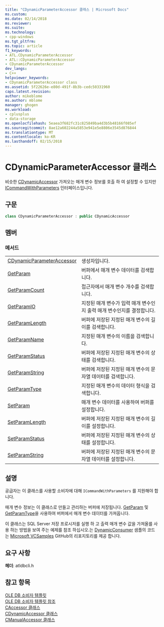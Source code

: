 ```yaml
---
title: "CDynamicParameterAccessor 클래스 | Microsoft Docs"
ms.custom: 
ms.date: 02/14/2018
ms.reviewer: 
ms.suite: 
ms.technology:
- cpp-windows
ms.tgt_pltfrm: 
ms.topic: article
f1_keywords:
- ATL.CDynamicParameterAccessor
- ATL::CDynamicParameterAccessor
- CDynamicParameterAccessor
dev_langs:
- C++
helpviewer_keywords:
- CDynamicParameterAccessor class
ms.assetid: 5f22626e-e80d-491f-8b3b-cedc50331960
caps.latest.revision: 
author: mikeblome
ms.author: mblome
manager: ghogen
ms.workload:
- cplusplus
- data-storage
ms.openlocfilehash: 5eaea3f682fc31c825849ba4d3b5b48166f085ef
ms.sourcegitcommit: 8ae12a602244a5853e941e5e8806e3545d876844
ms.translationtype: MT
ms.contentlocale: ko-KR
ms.lasthandoff: 02/15/2018
---
```

# <a name="cdynamicparameteraccessor-class"></a>CDynamicParameterAccessor 클래스

비슷한 [CDynamicAccessor](../../data/oledb/cdynamicaccessor-class.md) 가져오는 매개 변수 정보를 호출 하 여 설정할 수 있지만 [ICommandWithParameters](/sql/relational-databases/native-client-ole-db-interfaces/icommandwithparameters) 인터페이스입니다.

## <a name="syntax"></a>구문

```cpp
class CDynamicParameterAccessor : public CDynamicAccessor
```

## <a name="members"></a>멤버

### <a name="methods"></a>메서드

|||
|-|-|
|[CDynamicParameterAccessor](../../data/oledb/cdynamicparameteraccessor-cdynamicparameteraccessor.md)|생성자입니다.|
|[GetParam](../../data/oledb/cdynamicparameteraccessor-getparam.md)|버퍼에서 매개 변수 데이터를 검색합니다.|
|[GetParamCount](../../data/oledb/cdynamicparameteraccessor-getparamcount.md)|접근자에서 매개 변수 개수를 검색합니다.|
|[GetParamIO](../../data/oledb/cdynamicparameteraccessor-getparamio.md)|지정된 매개 변수가 입력 매개 변수인지 출력 매개 변수인지를 결정합니다.|
|[GetParamLength](../../data/oledb/cdynamicparameteraccessor-getparamlength.md)|버퍼에 저장된 지정된 매개 변수의 길이를 검색합니다.|
|[GetParamName](../../data/oledb/cdynamicparameteraccessor-getparamname.md)|지정된 매개 변수의 이름을 검색합니다.|
|[GetParamStatus](../../data/oledb/cdynamicparameteraccessor-getparamstatus.md)|버퍼에 저장된 지정된 매개 변수의 상태를 검색합니다.|
|[GetParamString](../../data/oledb/cdynamicparameteraccessor-getparamstring.md)|버퍼에 저장된 지정된 매개 변수의 문자열 데이터를 검색합니다.|
|[GetParamType](../../data/oledb/cdynamicparameteraccessor-getparamtype.md)|지정된 매개 변수의 데이터 형식을 검색합니다.|
|[SetParam](../../data/oledb/cdynamicparameteraccessor-setparam.md)|매개 변수 데이터를 사용하여 버퍼를 설정합니다.|
|[SetParamLength](../../data/oledb/cdynamicparameteraccessor-setparamlength.md)|버퍼에 저장된 지정된 매개 변수의 길이를 설정합니다.|
|[SetParamStatus](../../data/oledb/cdynamicparameteraccessor-setparamstatus.md)|버퍼에 저장된 지정된 매개 변수의 상태를 설정합니다.|
|[SetParamString](../../data/oledb/cdynamicparameteraccessor-setparamstring.md)|버퍼에 저장된 지정된 매개 변수의 문자열 데이터를 설정합니다.|

## <a name="remarks"></a>설명

공급자는 이 클래스를 사용할 소비자에 대해 `ICommandWithParameters` 를 지원해야 합니다.

매개 변수 정보는 이 클래스로 만들고 관리하는 버퍼에 저장됩니다. [GetParam](../../data/oledb/cdynamicparameteraccessor-getparam.md) 및 [GetParamType](../../data/oledb/cdynamicparameteraccessor-getparamtype.md)을 사용하여 버퍼에서 매개 변수 데이터를 가져옵니다.

이 클래스는 SQL Server 저장 프로시저를 실행 하 고 출력 매개 변수 값을 가져올를 사용 하는 방법을 보여 주는 예제를 참조 하십시오.는 [DynamicConsumer](https://github.com/Microsoft/VCSamples/tree/master/VC2008Samples/ATL/OLEDB/Consumer/DynamicConsumer) 샘플의 코드는 [Microsoft VCSamples](https://github.com/Microsoft/VCSamples) GitHub의 리포지토리를 제공 합니다.

## <a name="requirements"></a>요구 사항

**헤더**: atldbcli.h

## <a name="see-also"></a>참고 항목

[OLE DB 소비자 템플릿](../../data/oledb/ole-db-consumer-templates-cpp.md)  
[OLE DB 소비자 템플릿 참조](../../data/oledb/ole-db-consumer-templates-reference.md)  
[CAccessor 클래스](../../data/oledb/caccessor-class.md)  
[CDynamicAccessor 클래스](../../data/oledb/cdynamicaccessor-class.md)  
[CManualAccessor 클래스](../../data/oledb/cmanualaccessor-class.md)  
